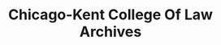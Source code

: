 ---
layout: repo
title: "Chicago-Kent College Of Law Archives"
id: 15738
permalink: repos/15738/
---